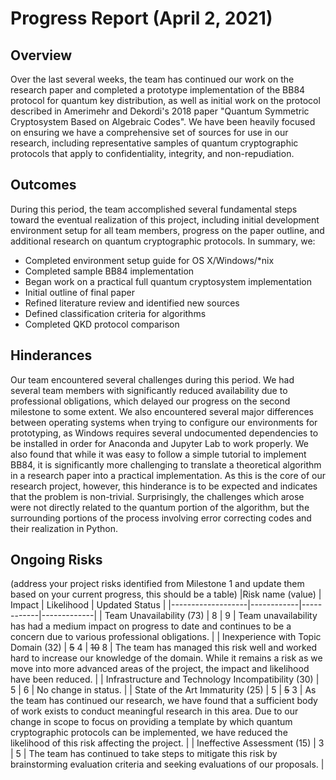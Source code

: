 # Progress Report (April 2, 2021)
## Overview
Over the last several weeks, the team has continued our work on the research paper and completed a prototype implementation of the BB84 protocol for quantum key distribution, as well as initial work on the protocol described in Amerimehr and Dekordi's 2018 paper "Quantum Symmetric Cryptosystem Based on Algebraic Codes". We have been heavily focused on ensuring we have a comprehensive set of sources for use in our research, including representative samples of quantum cryptographic protocols that apply to confidentiality, integrity, and non-repudiation.

## Outcomes
During this period, the team accomplished several fundamental steps toward the eventual realization of this project, including initial development environment setup for all team members, progress on the paper outline, and additional research on quantum cryptographic protocols. In summary, we:
* Completed environment setup guide for OS X/Windows/*nix
* Completed sample BB84 implementation
* Began work on a practical full quantum cryptosystem implementation
* Initial outline of final paper
* Refined literature review and identified new sources
* Defined classification criteria for algorithms
* Completed QKD protocol comparison

## Hinderances
Our team encountered several challenges during this period. We had several team members with significantly reduced availability due to professional obligations, which delayed our progress on the second milestone to some extent. We also encountered several major differences between operating systems when trying to configure our environments for prototyping, as Windows requires several undocumented dependencies to be installed in order for Anaconda and Jupyter Lab to work properly. We also found that while it was easy to follow a simple tutorial to implement BB84, it is significantly more challenging to translate a theoretical algorithm in a research paper into a practical implementation. As this is the core of our research project, however, this hinderance is to be expected and indicates that the problem is non-trivial. Surprisingly, the challenges which arose were not directly related to the quantum portion of the algorithm, but the surrounding portions of the process involving error correcting codes and their realization in Python.

## Ongoing Risks
(address your project risks identified from Milestone 1 and update them based on your current progress, this should be a table)
|Risk name (value)  | Impact     | Likelihood | Updated Status |
|-------------------|------------|------------|-------------|
| Team Unavailability (73) | 8 | 9 | Team unavailability has had a medium impact on progress to date and continues to be a concern due to various professional obligations. |
| Inexperience with Topic Domain (32) | ~~5~~ 4 | ~~10~~ 8 | The team has managed this risk well and worked hard to increase our knowledge of the domain. While it remains a risk as we move into more advanced areas of the project, the impact and likelihood have been reduced. |
| Infrastructure and Technology Incompatibility (30) | 5 | 6 | No change in status. |
| State of the Art Immaturity (25) | 5 | ~~5~~ 3 | As the team has continued our research, we have found that a sufficient body of work exists to conduct meaningful research in this area. Due to our change in scope to focus on providing a template by which quantum cryptographic protocols can be implemented, we have reduced the likelihood of this risk affecting the project. |
| Ineffective Assessment (15) | 3 | 5 | The team has continued to take steps to mitigate this risk by brainstorming evaluation criteria and seeking evaluations of our proposals. |
